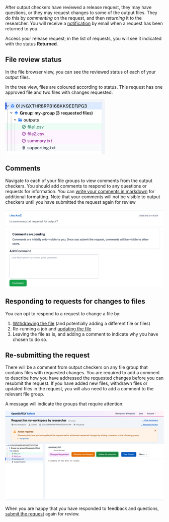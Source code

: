 After output checkers have reviewed a release request, they may have questions, or they may
request changes to some of the output files. They do this by *commenting* on the request, and
then *returning* it to the researcher. You will receive a [notification](../explanation/notifications.md)
by email when a request has been returned to you.

Access your release request; in the list of requests, you will see it indicated with the
status **Returned**.

## File review status

In the file browser view, you can see the reviewed status of each of your output files.

In the tree view, files are coloured according to status. This request has one approved
file and two files with changes requested:

![Tree for a returned request](../screenshots/returned_tree.png)

## Comments

Navigate to each of your file groups to view comments from the output checkers. You should add
comments to respond to any questions or requests for information. You can [write your comments in markdown](../reference/formatting-comments.md) for additional formatting. Note that your comments will not be visible to output checkers until you have submitted the request again for review

![Tree for a returned request](../screenshots/returned_request_comments.png)


## Responding to requests for changes to files

You can opt to respond to a request to change a file by:

1. [Withdrawing the file](edit-file-on-request.md#withdraw-a-file) (and potentially adding a different file or files)
2. Re-running a job and [updating the file](edit-file-on-request.md#update-a-file)
3. Leaving the file as is, and adding a comment to indicate why you have chosen to do so.

## Re-submitting the request

There will be a comment from output checkers on any file group that contains files with
requested changes. You are required to add a comment to describe how you have addressed
the requested changes before you can resubmit the request. If you have added new files,
withdrawn files or updated files in the request, you will also need to add a comment to
the relevant file group.

A message will indicate the groups that require attention:

![Comments required before resubmitting a request](../screenshots/comments_required_before_resubmitting_request.png)

When you are happy that you have responded to feedback and questions, 
[submit the request](create-and-submit-a-release-request.md#submit-the-request) again for review.
